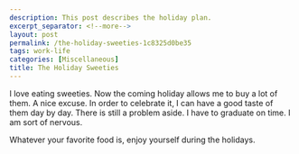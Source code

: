 ```yaml
---
description: This post describes the holiday plan.
excerpt_separator: <!--more-->
layout: post
permalink: /the-holiday-sweeties-1c8325d0be35
tags: work-life
categories: [Miscellaneous]
title: The Holiday Sweeties
---
```

I love eating sweeties. Now the coming holiday allows me to buy a lot of them. A nice excuse. In order to celebrate it, I can have a good taste of them day by day. There is still a problem aside. I have to graduate on time. I am sort of nervous.

Whatever your favorite food is, enjoy yourself during the holidays.
<!--more-->
